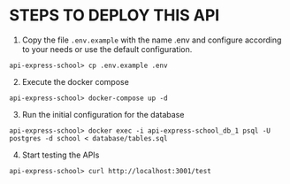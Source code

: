 
# STEPS TO DEPLOY THIS API

1. Copy the file `.env.example` with the name .env and configure according to your needs or use the default configuration.
```
api-express-school> cp .env.example .env
```
2. Execute the docker compose
```
api-express-school> docker-compose up -d
```
3. Run the initial configuration for the database
```
api-express-school> docker exec -i api-express-school_db_1 psql -U postgres -d school < database/tables.sql
```
4. Start testing the APIs
```
api-express-school> curl http://localhost:3001/test
```
